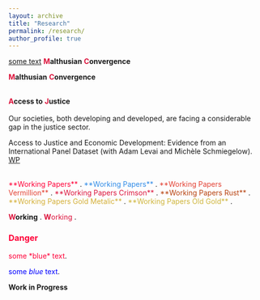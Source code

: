 ```yaml
---
layout: archive
title: "Research"
permalink: /research/
author_profile: true
---
```


<u>some text</u>
<span style="color:#dc143c"> </u>**M**</span>**althusian**</u> <span style="color:#dc143c"> **C**</span>**onvergence** 

<span style="color:#dc143c"> **M**</span>**althusian** <span style="color:#dc143c"> **C**</span>**onvergence** 
<br/>
<br/>

<span style="color:#dc143c"> **A**</span>**ccess to** <span style="color:#dc143c"> **J**</span>**ustice** 
<br/>
<br/>
Our societies, both developing and developed, are facing a considerable gap in the justice sector. 

Access to Justice and Economic Development: Evidence from an International Panel Dataset (with Adam Levai and Michèle Schmiegelow).
<br/>
[WP](https://ideas.repec.org/p/ctl/louvir/2019009.html)



<br/>
<span style="color:#ff0038"> **Working Papers** </span>.
<span style="color:#318ce7"> **Working Papers** </span>.
<span style="color:#e34234"> **Working Papers Vermillion** </span>.
<span style="color:#dc143c"> **Working Papers Crimson** </span>.
<span style="color:#b7410e"> **Working Papers Rust** </span>.
<span style="color:#d4af37"> **Working Papers Gold Metalic** </span>.
<span style="color:#cfb53b"> **Working Papers Old Gold** </span>.

<span style="color:#dc143c"> **W**</span>**orking** .
<span style="color:#dc143c"> **W**orking</span> .


<h3 style="color:#ff0038">Danger</h3>
<span style="color:#ff0038">some *blue* text</span>.

<span style="color:blue">some *blue* text</span>.


**Work in Progress**

